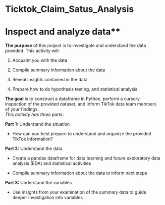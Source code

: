 # Ticktok_Claim_Satus_Analysis

# Inspect and analyze data**


**The purpose** of this project is to investigate and understand the data provided. This activity will:

1.   Acquaint you with the data

2.   Compile summary information about the data

3.   Reveal insights contained in the data

4.   Prepare how to do hypothesis testing, and statistical analysis

**The goal** is to construct a dataframe in Python, perform a cursory inspection of the provided dataset, and inform TikTok data team members of your findings.
<br/>
*This activity has three parts:*

**Part 1:** Understand the situation
* How can you best prepare to understand and organize the provided TikTok information?

**Part 2:** Understand the data

* Create a pandas dataframe for data learning and future exploratory data analysis (EDA) and statistical activities

* Compile summary information about the data to inform next steps

**Part 3:** Understand the variables

* Use insights from your examination of the summary data to guide deeper investigation into variables
